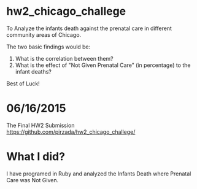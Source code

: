 # hw2_chicago_challege
To Analyze the infants death against the prenatal care in different community areas of Chicago. 

The two basic findings would be: 

1. What is the correlation between them?
2. What is the effect of "Not Given Prenatal Care" (in percentage) to the infant deaths?
 
Best of Luck!


# 06/16/2015
The Final HW2 Submission
https://github.com/pirzada/hw2_chicago_challege/ 

# What I did?
I have programed in Ruby and analyzed the Infants Death where Prenatal Care was Not Given.
